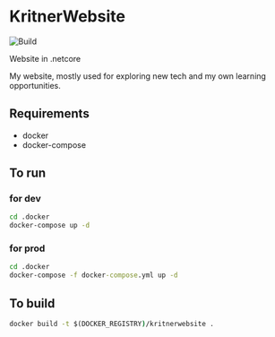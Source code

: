 # KritnerWebsite
![Build](https://travis-ci.org/Kritner/KritnerWebsite.svg?branch=master)

Website in .netcore

My website, mostly used for exploring new tech and my own learning opportunities.  

## Requirements 

* docker
* docker-compose

## To run

### for dev
```cmd
cd .docker
docker-compose up -d
```

### for prod

```cmd
cd .docker
docker-compose -f docker-compose.yml up -d 
```

## To build
```cmd
docker build -t $(DOCKER_REGISTRY)/kritnerwebsite .
```
